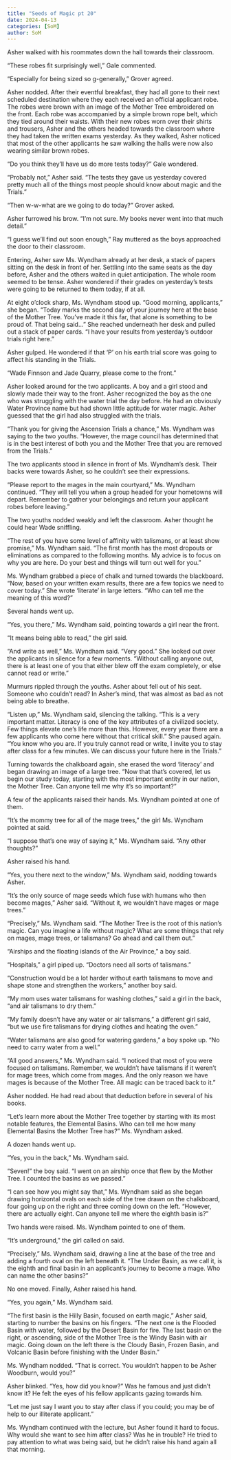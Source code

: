 ```yaml
---
title: "Seeds of Magic pt 20"
date: 2024-04-13
categories: [SoM]
author: SoM
---
```


Asher walked with his roommates down the hall towards their classroom.

“These robes fit surprisingly well,” Gale commented.

“Especially for being sized so g-generally,” Grover agreed.

Asher nodded. After their eventful breakfast, they had all gone to their next scheduled destination where they each received an official applicant robe. The robes were brown with an image of the Mother Tree embroidered on the front. Each robe was accompanied by a simple brown rope belt, which they tied around their waists. With their new robes worn over their shirts and trousers, Asher and the others headed towards the classroom where they had taken the written exams yesterday. As they walked, Asher noticed that most of the other applicants he saw walking the halls were now also wearing similar brown robes.

“Do you think they’ll have us do more tests today?” Gale wondered.

“Probably not,” Asher said. “The tests they gave us yesterday covered pretty much all of the things most people should know about magic and the Trials.”

“Then w-w-what are we going to do today?” Grover asked.

Asher furrowed his brow. “I’m not sure. My books never went into that much detail.”

“I guess we’ll find out soon enough,” Ray muttered as the boys approached the door to their classroom.

Entering, Asher saw Ms. Wyndham already at her desk, a stack of papers sitting on the desk in front of her. Settling into the same seats as the day before, Asher and the others waited in quiet anticipation. The whole room seemed to be tense. Asher wondered if their grades on yesterday’s tests were going to be returned to them today, if at all.

At eight o’clock sharp, Ms. Wyndham stood up. “Good morning, applicants,” she began. “Today marks the second day of your journey here at the base of the Mother Tree. You’ve made it this far, that alone is something to be proud of. That being said…” She reached underneath her desk and pulled out a stack of paper cards. “I have your results from yesterday’s outdoor trials right here.”

Asher gulped. He wondered if that ‘P’ on his earth trial score was going to affect his standing in the Trials.

“Wade Finnson and Jade Quarry, please come to the front.”

Asher looked around for the two applicants. A boy and a girl stood and slowly made their way to the front. Asher recognized the boy as the one who was struggling with the water trial the day before. He had an obviously Water Province name but had shown little aptitude for water magic. Asher guessed that the girl had also struggled with the trials.

“Thank you for giving the Ascension Trials a chance,” Ms. Wyndham was saying to the two youths. “However, the mage council has determined that is in the best interest of both you and the Mother Tree that you are removed from the Trials.”

The two applicants stood in silence in front of Ms. Wyndham’s desk. Their backs were towards Asher, so he couldn’t see their expressions.

“Please report to the mages in the main courtyard,” Ms. Wyndham continued. “They will tell you when a group headed for your hometowns will depart. Remember to gather your belongings and return your applicant robes before leaving.”

The two youths nodded weakly and left the classroom. Asher thought he could hear Wade sniffling.

“The rest of you have some level of affinity with talismans, or at least show promise,” Ms. Wyndham said. “The first month has the most dropouts or eliminations as compared to the following months. My advice is to focus on why you are here. Do your best and things will turn out well for you.”

Ms. Wyndham grabbed a piece of chalk and turned towards the blackboard. “Now, based on your written exam results, there are a few topics we need to cover today.” She wrote ‘literate’ in large letters. “Who can tell me the meaning of this word?”

Several hands went up.

“Yes, you there,” Ms. Wyndham said, pointing towards a girl near the front.

“It means being able to read,” the girl said.

“And write as well,” Ms. Wyndham said. “Very good.” She looked out over the applicants in silence for a few moments. “Without calling anyone out, there is at least one of you that either blew off the exam completely, or else cannot read or write.”

Murmurs rippled through the youths. Asher about fell out of his seat. Someone who couldn’t read? In Asher’s mind, that was almost as bad as not being able to breathe.

“Listen up,” Ms. Wyndham said, silencing the talking. “This is a very important matter. Literacy is one of the key attributes of a civilized society. Few things elevate one’s life more than this. However, every year there are a few applicants who come here without that critical skill.” She paused again. “You know who you are. If you truly cannot read or write, I invite you to stay after class for a few minutes. We can discuss your future here in the Trials.”

Turning towards the chalkboard again, she erased the word ‘literacy’ and began drawing an image of a large tree. “Now that that’s covered, let us begin our study today, starting with the most important entity in our nation, the Mother Tree. Can anyone tell me why it’s so important?”

A few of the applicants raised their hands. Ms. Wyndham pointed at one of them.

“It’s the mommy tree for all of the mage trees,” the girl Ms. Wyndham pointed at said.

“I suppose that’s one way of saying it,” Ms. Wyndham said. “Any other thoughts?”

Asher raised his hand.

“Yes, you there next to the window,” Ms. Wyndham said, nodding towards Asher.

“It’s the only source of mage seeds which fuse with humans who then become mages,” Asher said. “Without it, we wouldn’t have mages or mage trees.”

“Precisely,” Ms. Wyndham said. “The Mother Tree is the root of this nation’s magic. Can you imagine a life without magic? What are some things that rely on mages, mage trees, or talismans? Go ahead and call them out.”

“Airships and the floating islands of the Air Province,” a boy said.

“Hospitals,” a girl piped up. “Doctors need all sorts of talismans.”

“Construction would be a lot harder without earth talismans to move and shape stone and strengthen the workers,” another boy said.

“My mom uses water talismans for washing clothes,” said a girl in the back, “and air talismans to dry them.”

“My family doesn’t have any water or air talismans,” a different girl said, “but we use fire talismans for drying clothes and heating the oven.”

“Water talismans are also good for watering gardens,” a boy spoke up. “No need to carry water from a well.”

“All good answers,” Ms. Wyndham said. “I noticed that most of you were focused on talismans. Remember, we wouldn’t have talismans if it weren’t for mage trees, which come from mages. And the only reason we have mages is because of the Mother Tree. All magic can be traced back to it.”

Asher nodded. He had read about that deduction before in several of his books.

“Let’s learn more about the Mother Tree together by starting with its most notable features, the Elemental Basins. Who can tell me how many Elemental Basins the Mother Tree has?” Ms. Wyndham asked.

A dozen hands went up.

“Yes, you in the back,” Ms. Wyndham said.

“Seven!” the boy said. “I went on an airship once that flew by the Mother Tree. I counted the basins as we passed.”

“I can see how you might say that,” Ms. Wyndham said as she began drawing horizontal ovals on each side of the tree drawn on the chalkboard, four going up on the right and three coming down on the left. “However, there are actually eight. Can anyone tell me where the eighth basin is?”

Two hands were raised. Ms. Wyndham pointed to one of them.

“It’s underground,” the girl called on said.

“Precisely,” Ms. Wyndham said, drawing a line at the base of the tree and adding a fourth oval on the left beneath it. “The Under Basin, as we call it, is the eighth and final basin in an applicant’s journey to become a mage. Who can name the other basins?”

No one moved. Finally, Asher raised his hand.

“Yes, you again,” Ms. Wyndham said.

“The first basin is the Hilly Basin, focused on earth magic,” Asher said, starting to number the basins on his fingers. “The next one is the Flooded Basin with water, followed by the Desert Basin for fire. The last basin on the right, or ascending, side of the Mother Tree is the Windy Basin with air magic. Going down on the left there is the Cloudy Basin, Frozen Basin, and Volcanic Basin before finishing with the Under Basin.”

Ms. Wyndham nodded. “That is correct. You wouldn’t happen to be Asher Woodburn, would you?”

Asher blinked. “Yes, how did you know?” Was he famous and just didn’t know it? He felt the eyes of his fellow applicants gazing towards him.

“Let me just say I want you to stay after class if you could; you may be of help to our illiterate applicant.”

Ms. Wyndham continued with the lecture, but Asher found it hard to focus. Why would she want to see him after class? Was he in trouble? He tried to pay attention to what was being said, but he didn’t raise his hand again all that morning.
